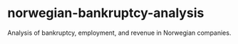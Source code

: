 # norwegian-bankruptcy-analysis
Analysis of bankruptcy, employment, and revenue in Norwegian companies.
